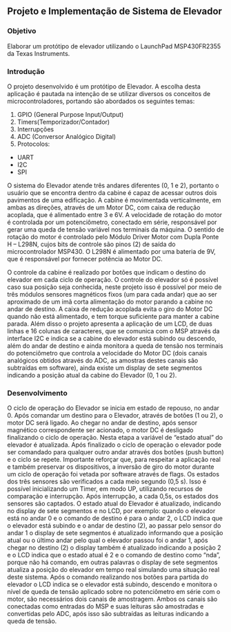 ##  Projeto e Implementação de Sistema de Elevador

### Objetivo

Elaborar um protótipo de elevador utilizando o LaunchPad MSP430FR2355  da Texas Instruments.


### Introdução
O projeto desenvolvido é um protótipo de Elevador. A escolha desta aplicação é pautada na intenção de se utilizar diversos os conceitos de microcontroladores, portando são abordados os seguintes temas:

1. GPIO (General Purpose Input/Output)
2. Timers(Temporizador/Contador)
3. Interrupções
4. ADC (Conversor Analógico Digital)
5. Protocolos:
  - UART
  - I2C
  - SPI


O sistema do Elevador atende três andares diferentes (0, 1 e 2), portanto o usuário que se encontra dentro da cabine é capaz de acessar outros dois pavimentos de uma edificação. A cabine é movimentada verticalmente, em ambas as direções, através de um Motor DC, com caixa de redução acoplada, que é alimentado entre 3 e 6V. A velocidade de rotação do motor é controlada por um potenciômetro, conectado em série, responsável
por gerar uma queda de tensão variável nos terminais da máquina. O sentido de rotação do motor é controlado pelo Módulo Driver Motor com Dupla Ponte H – L298N, cujos bits de controle são pinos (2) de saída do microcontrolador MSP430. O L298N é alimentado por uma bateria de 9V, que é responsável por fornecer potência ao Motor DC.


O controle da cabine é realizado por botões que indicam o destino do elevador em cada ciclo de operação. O controle do elevador só é possível caso sua posição seja conhecida, neste projeto isso é possível por meio de três módulos sensores magnéticos fixos (um para cada andar) que ao ser aproximado de um imã corta alimentação do motor parando a cabine no andar de destino. A caixa de redução acoplada evita o giro do Motor DC quando não está alimentado, e tem torque suficiente para manter a cabine parada.
Além disso o projeto apresenta a aplicação de um LCD, de duas linhas e 16 colunas de caracteres, que se comunica com o MSP através da interface I2C e indica se a cabine do elevador está subindo ou descendo, além do andar de destino e ainda monitora a queda de tensão nos terminais do potenciômetro que controla a velocidade do Motor DC (dois canais analógicos obtidos através do ADC, as amostras destes canais são subtraídas em software), ainda existe um display de sete segmentos indicando a posição atual da cabine do Elevador (0, 1 ou 2).

### Desenvolvimento
O ciclo de operação do Elevador se inicia em estado de repouso, no andar 0. Após comandar um destino para o Elevador, através de botões (1 ou 2), o motor DC será ligado. Ao chegar no andar de destino, após sensor magnético correspondente ser acionado, o motor DC é desligado finalizando o ciclo de operação. Nesta etapa a variável de “estado atual” do elevador é atualizada. Após finalizado o ciclo de operação o elevador pode ser
comandado para qualquer outro andar através dos botões (push button) e o ciclo se repete. Importante reforçar que, para respeitar a aplicação real e também preservar os dispositivos, a inversão de giro do motor durante um ciclo de operação foi vetada por software através de flags. Os estados dos três sensores são verificados a cada meio segundo (0,5 s). Isso é
possível inicializando um Timer, em modo UP, utilizando recursos de comparação e interrupção. Após interrupção, a cada 0,5s, os estados dos sensores são captados. O estado atual do Elevador é atualizado, indicando no display de sete segmentos e no LCD, por exemplo: quando o elevador está no andar 0 e o comando de destino é para o andar 2, o LCD indica que o elevador está subindo e o andar de destino (2), ao passar pelo sensor
do andar 1 o display de sete segmentos é atualizado informando que a posição atual ou o último andar pelo qual o elevador passou foi o andar 1, após chegar no destino (2) o display também é atualizado indicando a posição 2 e o LCD indica que o estado atual é 2 e o comando de destino como “nda”, porque não há comando, em outras palavras o display de sete segmentos atualiza a posição do elevador em tempo real simulando uma
situação real deste sistema. Após o comando realizando nos botões para partida do elevador o LCD indica se o elevador está subindo, descendo e monitora o nível de queda de tensão aplicado sobre no potenciômetro em série com o motor, são necessários dois canais de amostragem. Ambos os canais são conectadas como entradas do MSP e suas leituras são amostradas e convertidas pelo ADC, após isso são subtraídas as leituras indicando a queda de tensão. 
